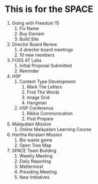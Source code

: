 # This is for the SPACE
1. Going with Freedom 15
    1. Fix Name
    2. Buy Domain
    3. Build Site
2. Director Board Renew
    1. 4 director board meetings
    2. 10 new members
3. FOSS AT Labs
    1. Initial Proposal Submitted
    2. Reminder
4. H5P
    1. Content Type Development
        1. Mark The Letters
        2. Find The Words
        3. Image Grid
        4. Hangman
    2. H5P Conference
        1. Rikkie Communication
        2. Post Prepare
5. Malayalam Mission
    1. Online Malayalam Learning Course
6. Haritha Keralam Mission
    1. Bio waste game
    2. Open Tree Map
7. SPACE Team Building
    1. Weekly Meeting
    2. Daily Reporting
    3. Mattermost
    4. Presiding Meeting
    5. New Initiatives
